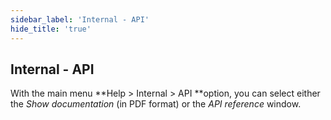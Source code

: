 ```yaml
---
sidebar_label: 'Internal - API'
hide_title: 'true'
---
```


## Internal - API

With the main menu **Help > Internal > API **option, you can select either the *Show documentation* (in PDF format) or the *API reference* window.

